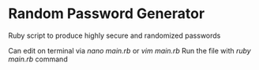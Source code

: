 # Random Password Generator

Ruby script to produce highly secure and randomized passwords

Can edit on terminal via *nano main.rb* or *vim main.rb*
Run the file with *ruby main.rb* command

